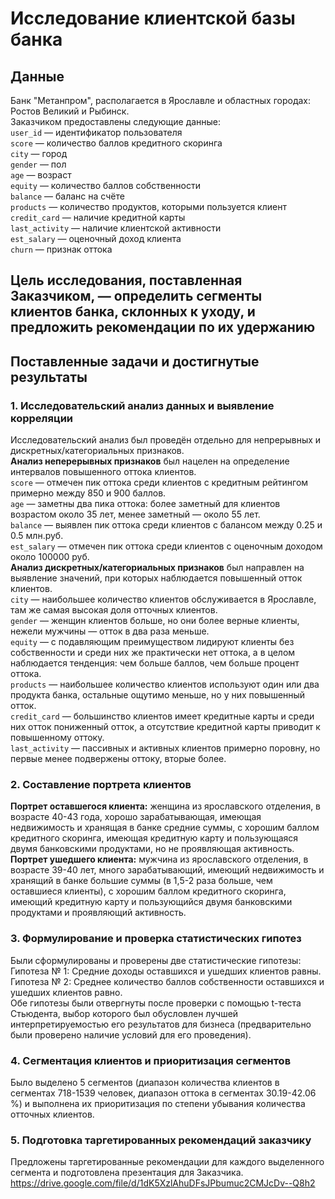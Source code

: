 # Исследование клиентской базы банка

## Данные
Банк "Метанпром", располагается в Ярославле и областных городах: Ростов Великий и Рыбинск.  
Заказчиком предоставлены следующие данные:  
`user_id` — идентификатор пользователя  
`score` — количество баллов кредитного скоринга  
`city` — город  
`gender` — пол  
`age` — возраст  
`equity` — количество баллов собственности  
`balance` — баланс на счёте  
`products` — количество продуктов, которыми пользуется клиент  
`credit_card` — наличие кредитной карты  
`last_activity` — наличие клиентской активности  
`est_salary` — оценочный доход клиента  
`сhurn` — признак оттока  

## Цель исследования, поставленная Заказчиком, — определить сегменты клиентов банка, склонных к уходу, и предложить рекомендации по их удержанию

## Поставленные задачи и достигнутые результаты
### 1. Исследовательский анализ данных и выявление корреляции
Исследовательский анализ был проведён отдельно для непрерывных и дискретных/категориальных признаков.  
**Анализ неперерывных признаков** был нацелен на определение интервалов повышенного оттока клиентов.  
`score` — отмечен пик оттока среди клиентов с кредитным рейтингом примерно между 850 и 900 баллов.  
`age` — заметны два пика оттока: более заметный для клиентов возрастом около 35 лет, менее заметный — около 55 лет.  
`balance` — выявлен пик оттока среди клиентов с балансом между 0.25 и 0.5 млн.руб.  
`est_salary` — отмечен пик оттока среди клиентов с оценочным доходом около 100000 руб.  
**Анализ дискретных/категориальных признаков** был направлен на выявление значений, при которых наблюдается повышенный отток клиентов.  
`city` — наибольшее количество клиентов обслуживается в Ярославле, там же самая высокая доля отточных клиентов.  
`gender` — женщин клиентов больше, но они более верные клиенты, нежели мужчины — отток в два раза меньше.  
`equity` — c подавляющим преимуществом лидируют клиенты без собственности и среди них же практически нет оттока, а в целом наблюдается тенденция: чем больше баллов, чем больше процент оттока.  
`products` — наибольшее количество клиентов используют один или два продукта банка, остальные ощутимо меньше, но у них повышенный отток.  
`credit_card` — большинство клиентов имеет кредитные карты и среди них отток пониженный отток, а отсутствие кредитной карты приводит к повышенному оттоку.  
`last_activity` — пассивных и активных клиентов примерно поровну, но первые менее подвержены оттоку, вторые более.

### 2. Составление портрета клиентов
**Портрет оставшегося клиента:** женщина из ярославского отделения, в возрасте 40-43 года, хорошо зарабатывающая, имеющая недвижимость  и хранящая в банке средние суммы, с хорошим баллом кредитного скоринга, имеющая кредитную карту и пользующаяся двумя банковскими продуктами, но не проявляющая активность.  
**Портрет ушедшего клиента:** мужчина из ярославского отделения, в возрасте 39-40 лет, много зарабатывающий, имеющий недвижимость и хранящий в банке большие суммы (в 1,5-2 раза больше, чем оставшиеся клиенты), с хорошим баллом кредитного скоринга, имеющий кредитную карту и пользующийся двумя банковскими продуктами и проявляющий активность.

### 3. Формулирование и проверка статистических гипотез
Были сформулированы и проверены две статистические гипотезы:  
Гипотеза № 1: Средние доходы оставшихся и ушедших клиентов равны.  
Гипотеза № 2: Среднее количество баллов собственности оставшихся и ушедших клиентов равно.  
Обе гипотезы были отвергнуты после проверки с помощью t-теста Стьюдента, выбор которого был обусловлен лучшей интерпретируемостью его результатов для бизнеса (предварительно были проверено наличие условий для его проведения).

### 4. Сегментация клиентов и приоритизация сегментов
Было выделено 5 сегментов (диапазон количества клиентов в сегментах 718-1539 человек, диапазон оттока в сегментах 30.19-42.06 %) и выполнена их приоритизация по степени убывания количества отточных клиентов.

### 5. Подготовка таргетированных рекомендаций заказчику
Предложены таргетированные рекомендации для каждого выделенного сегмента и подготовлена презентация для Заказчика.
https://drive.google.com/file/d/1dK5XzlAhuDFsJPbumuc2CMJcDv--Q8h2
